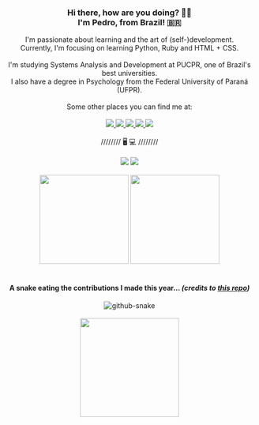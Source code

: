 <div align="center">
    <h3>
        Hi there, how are you doing? 👋🏻 <br> I'm Pedro, from Brazil! 🇧🇷
    </h3>
    I'm passionate about learning and the art of (self-)development.
    <br>
    Currently, I'm focusing on learning Python, Ruby and HTML + CSS.
    <br>
    <br>
    I'm studying Systems Analysis and Development at PUCPR, one of Brazil's best universities. 
    <br>
    I also have a degree in Psychology from the Federal University of Paraná (UFPR). 
    <br>
    <br>
    Some other places you can find me at:
    <br>
    <br>
    <a href="https://dev.to/pwiez" target="_blank">
        <img src="https://img.shields.io/badge/dev.to-0A0A0A?style=for-the-badge&logo=devdotto&logoColor=white">
    </a>
    <a href="https://profile.edx.org/u/pwiez" target="_blank">
        <img src="https://img.shields.io/badge/Edx-193A3E?style=for-the-badge&logo=edx&logoColor=white&logoColor=white">
    </a>
    <a href="https://exercism.org/profiles/pwiez" target="_blank">
        <img src="https://img.shields.io/badge/Exercism-009CAB?style=for-the-badge&logo=exercism&logoColor=white">
    </a>
    <a href="https://www.linkedin.com/in/pwiez/" target="_blank">
        <img src="https://img.shields.io/badge/-LinkedIn-%230077B5?style=for-the-badge&logo=linkedin&logoColor=white">
    </a>
    <a href="https://www.researchgate.net/profile/Pedro-Wiezel" target="_blank">
        <img src="https://img.shields.io/badge/Research_Gate-00CCBB.svg?&style=for-the-badge&logo=ResearchGate&logoColor=white">
    </a>
    <br>
    <br>
    ////////  🖥️ 💻  ////////
    <br>
    <br>
    <img src="https://img.shields.io/badge/Linux_Mint-87CF3E?style=for-the-badge&logo=linux-mint&logoColor=white">
    <img src="https://img.shields.io/badge/mac%20os-000000?style=for-the-badge&logo=apple&logoColor=white">
    <br>
    <br>
</div>

<div align="center">
    <img height="180em" src="https://github-readme-stats.vercel.app/api?username=pwiez&show_icons=true&include_all_commits=true&bg_color=00000000&hide_border=true&count_private=true&text_color=3498db">
    <img height="180em" src="https://github-readme-stats.vercel.app/api/top-langs/?username=pwiez&&hide_border=true&layout=compact&langs_count=7&bg_color=00000000"/>
</div>

<br>

<h4 align="center">
    A snake eating the contributions I made this year...
    <i>
        (credits to <a href="https://github.com/Platane/snk" target="_blank">this repo</a>)
    </i>
</h4>
    
<div align="center">
    <picture>
        <source media="(prefers-color-scheme: dark)" srcset="https://raw.githubusercontent.com/pẃiez/ṕwiez/output/github-contribution-grid-snake-dark.svg" />
        <source media="(prefers-color-scheme: light)" srcset="https://raw.githubusercontent.com/pẃiez/ṕwiez/output/github-contribution-grid-snake.svg" />
        <img alt="github-snake" src="github-snake.svg" />
    </picture>
</div>

<br>

<div align="center">
    <img src='https://user-images.githubusercontent.com/5713670/87202985-820dcb80-c2b6-11ea-9f56-7ec461c497c3.gif' width='200"'>
</div>

<!---
pwiez/pwiez is a ✨ special ✨ repository because its `README.md` (this file) appears on your GitHub profile.
You can click the Preview link to take a look at your changes.
--->
